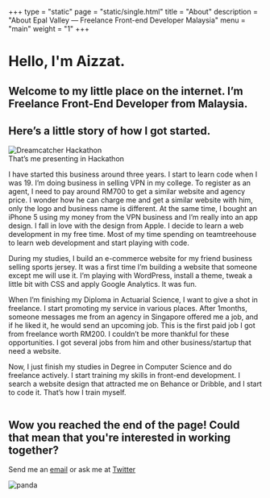 +++
type = "static"
page = "static/single.html"
title = "About"
description = "About Epal Valley — Freelance Front-end Developer Malaysia"
menu = "main"
weight = "1"
+++


<!-- Hero content: will be in the middle -->
<div class="hero-body bg-polygon">
    <div class="container">
        <h1 class="title">
            Hello, I'm Aizzat.
        </h1>
        <h2 class="subtitle">
                Welcome to my little place on the internet. I’m Freelance Front-End Developer from Malaysia.
        </h2>
    </div>
</div>
</section>

<section class="about">
    <div class="container hero-body">
        <h1 class="title">
            Here’s a little story of how I got started.
        </h1>
        <img src="/image/cover.jpg" alt="Dreamcatcher Hackathon"/>
        <figcaption>That’s me presenting in Hackathon</figcaption>
        <p>I have started this business around three years. I start to learn code when I was 19. I’m doing business in selling VPN in my college. To register as an agent, I need to pay around RM700 to get a similar website and agency price. I wonder how he can charge me and get a similar website with him, only the logo and business name is different. At the same time, I bought an iPhone 5 using my money from the VPN business and I’m really into an app design. I fall in love with the design from Apple. I decide to learn a web development in my free time. Most of my time spending on teamtreehouse to learn web development and start playing with code.</p>
        <p>During my studies, I build an e-commerce website for my friend business selling sports jersey. It was a first time I’m building a website that someone except me will use it. I’m playing with WordPress, install a theme, tweak a little bit with CSS and apply Google Analytics. It was fun.</p>
        <p>When I’m finishing my Diploma in Actuarial Science, I want to give a shot in freelance. I start promoting my service in various places. After 1months, someone messages me from an agency in Singapore offered me a job, and if he liked it, he would send an upcoming job. This is the first paid job I got from freelance worth RM200. I couldn’t be more thankful for these opportunities. I got several jobs from him and other business/startup that need a website.</p>
        <p>Now, I just finish my studies in Degree in Computer Science and do freelance actively. I start training my skills in front-end development. I search a website design that attracted me on Behance or Dribble, and I start to code it. That’s how I train myself.</p>
    </div>
</section>

<section id="cta-section">
    <div class="hero-body">
        <div class="container cta-section">
            <div class="columns">
                <div class="column is-half is-offset-one-quarter">
                    <h1>Wow you reached the end of the page! Could that mean that you're interested in working together?</h1>
                    <p>Send me an <span><a href="mailto:hi@epalvalley.com">email</a></span> or ask me at <span><a href="http://twitter.com/jakzaizzat">Twitter</a></span></p>
                </div>
            </div>
            <div class="cloud">
                <img src="/image/panda.svg" alt="panda" class="panda1"/>
            </div>
        </div>
    </div>
</section>
		